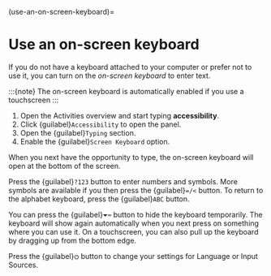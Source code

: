 (use-an-on-screen-keyboard)=
# Use an on-screen keyboard

If you do not have a keyboard attached to your computer or prefer not to use it, you can turn on the *on-screen keyboard* to enter text.

:::{note}
The on-screen keyboard is automatically enabled if you use a touchscreen
:::

1. Open the Activities overview and start typing **accessibility**.
2. Click {guilabel}`Accessibility` to open the panel.
3. Open the {guilabel}`Typing` section.
4. Enable the {guilabel}`Screen Keyboard` option.

When you next have the opportunity to type, the on-screen keyboard will open at the bottom of the screen.

Press the {guilabel}`?123` button to enter numbers and symbols. More symbols are available if you then press the {guilabel}`=/<` button. To return to the alphabet keyboard, press the {guilabel}`ABC` button.

You can press the {guilabel}`⏷⌨` button to hide the keyboard temporarily. The keyboard will show again automatically when you next press on something where you can use it. On a touchscreen, you can also pull up the keyboard by dragging up from the bottom edge.

Press the {guilabel}`⛭` button to change your settings for Language or Input Sources.

